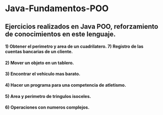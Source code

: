 # Java-Fundamentos-POO

## Ejercicios realizados en Java POO, reforzamiento  de conocimientos en este lenguaje.

#### 1) Obtener el perimetro y area de un cuadrilatero.  7) Registro de las cuentas bancarias de un cliente.
#### 2) Mover un objeto en un tablero.
#### 3) Encontrar el vehiculo mas barato.
#### 4) Hacer un programa para una competencia de atletismo.
#### 5) Area y perimetro de tringulos isoceles.
#### 6) Operaciones con numeros complejos.

